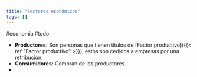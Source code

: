 ```yaml
---
title: "Sectores económicos"
tags: []
---
```

#economia #todo 

- **Productores:** Son personas que tienen títulos de [Factor productivo]({{< ref "Factor productivo" >}}), estos son cedidos a empresas por una retribución.
- **Consumidores:** Compran de los productores.
-
